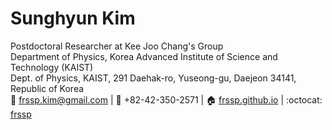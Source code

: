 # Sunghyun Kim  
Postdoctoral Researcher at Kee Joo Chang's Group  
Department of Physics, Korea Advanced Institute of Science and Technology (KAIST)  
Dept. of Physics, KAIST, 291 Daehak-ro, Yuseong-gu, Daejeon 34141, Republic of Korea  
:email: frssp.kim@gmail.com 
| :iphone: +82-42-350-2571 
| :house: [frssp.github.io](https://frssp.github.io)
| :octocat: [frssp](https://github.com/frssp)  
